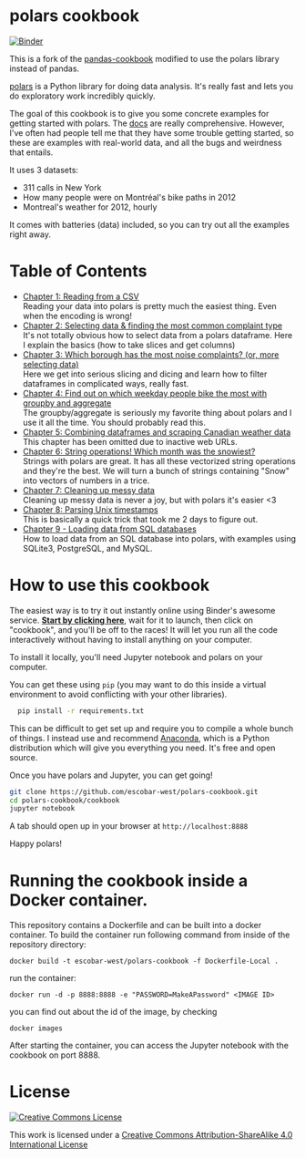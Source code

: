 polars cookbook
===============

[![Binder](https://mybinder.org/badge.svg)](https://mybinder.org/v2/gh/escobar-west/polars-cookbook/master)

This is a fork of the [pandas-cookbook](https://github.com/jvns/pandas-cookbook) modified to use the polars library instead of pandas.

[polars](https://pola-rs.github.io/polars-book/) is a Python library for doing
data analysis. It's really fast and lets you do exploratory work
incredibly quickly.

The goal of this cookbook is to give you some concrete examples for
getting started with polars. The [docs](https://pola-rs.github.io/polars/py-polars/html/reference/index.html)
are really comprehensive. However, I've often had people
tell me that they have some trouble getting started, so these are
examples with real-world data, and all the bugs and weirdness
that entails.

It uses 3 datasets:

* 311 calls in New York
* How many people were on Montréal's bike paths in 2012
* Montreal's weather for 2012, hourly

It comes with batteries (data) included, so you can try out all the
examples right away.

Table of Contents
=================


* [Chapter 1: Reading from a CSV](http://nbviewer.jupyter.org/github/escobar-west/polars-cookbook/blob/master/cookbook/Chapter%201%20-%20Reading%20from%20a%20CSV.ipynb)
  <br> Reading your data into polars is pretty much the easiest thing. Even when the encoding is wrong!
* [Chapter 2: Selecting data & finding the most common complaint type](http://nbviewer.jupyter.org/github/escobar-west/polars-cookbook/blob/master/cookbook/Chapter%202%20-%20Selecting%20data%20&%20finding%20the%20most%20common%20complaint%20type.ipynb)
  <br>It's not totally obvious how to select data from a polars dataframe. Here I explain the basics (how to take slices and get columns)
* [Chapter 3: Which borough has the most noise complaints? (or, more selecting data)](http://nbviewer.jupyter.org/github/escobar-west/polars-cookbook/blob/master/cookbook/Chapter%203%20-%20Which%20borough%20has%20the%20most%20noise%20complaints%20%28or%2C%20more%20selecting%20data%29.ipynb)
  <br>Here we get into serious slicing and dicing and learn how to filter dataframes in complicated ways, really fast.
* [Chapter 4: Find out on which weekday people bike the most with groupby and aggregate](http://nbviewer.jupyter.org/github/escobar-west/polars-cookbook/blob/master/cookbook/Chapter%204%20-%20Find%20out%20on%20which%20weekday%20people%20bike%20the%20most%20with%20groupby%20and%20aggregate.ipynb)
  <br> The groupby/aggregate is seriously my favorite thing about polars and I use it all the time. You should probably read this.
* [Chapter 5: Combining dataframes and scraping Canadian weather data](http://nbviewer.jupyter.org/github/escobar-west/polars-cookbook/blob/master/cookbook/Chapter%205%20-%20Combining%20dataframes%20and%20scraping%20Canadian%20weather%20data.ipynb)
  <br>This chapter has been omitted due to inactive web URLs.
* [Chapter 6: String operations! Which month was the snowiest?](http://nbviewer.jupyter.org/github/escobar-west/polars-cookbook/blob/master/cookbook/Chapter%206%20-%20String%20Operations-%20Which%20month%20was%20the%20snowiest.ipynb)
  <br> Strings with polars are great. It has all these vectorized string operations and they're the best. We will turn a bunch of strings containing "Snow" into vectors of numbers in a trice.
* [Chapter 7: Cleaning up messy data](http://nbviewer.jupyter.org/github/escobar-west/polars-cookbook/blob/master/cookbook/Chapter%207%20-%20Cleaning%20up%20messy%20data.ipynb)
  <br> Cleaning up messy data is never a joy, but with polars it's easier &lt;3
* [Chapter 8: Parsing Unix timestamps](http://nbviewer.jupyter.org/github/escobar-west/polars-cookbook/blob/master/cookbook/Chapter%208%20-%20How%20to%20deal%20with%20timestamps.ipynb)
  <br> This is basically a quick trick that took me 2 days to figure out.
* [Chapter 9 - Loading data from SQL databases](http://nbviewer.jupyter.org/github/escobar-west/polars-cookbook/blob/master/cookbook/Chapter%209%20-%20Loading%20data%20from%20SQL%20databases.ipynb)
  <br> How to load data from an SQL database into polars, with examples using SQLite3, PostgreSQL, and MySQL.

How to use this cookbook
========================

The easiest way is to try it out instantly online using Binder's awesome service. **[Start by clicking here](https://mybinder.org/v2/gh/escobar-west/polars-cookbook/master)**, wait for it to launch, then click on "cookbook", and you'll be off to the races! It will let you run all the code interactively without having to install anything on your computer.

To install it locally, you'll need Jupyter notebook and polars on your computer.

You can get these using `pip` (you may want to do this inside a virtual environment to avoid conflicting with your other libraries).

```bash
  pip install -r requirements.txt
```

This can be difficult to get set up and require you to compile
a whole bunch of things. I instead use and recommend
[Anaconda](https://store.continuum.io/), which is a Python distribution which
will give you everything you need. It's free and open source.

Once you have polars and Jupyter, you can get going!

```bash
git clone https://github.com/escobar-west/polars-cookbook.git
cd polars-cookbook/cookbook
jupyter notebook
```

A tab should open up in your browser at `http://localhost:8888`

Happy polars!

Running the cookbook inside a Docker container.
===============================================================
This repository contains a Dockerfile and can be built into a docker container.
To build the container run following command from inside of the repository directory:
```
docker build -t escobar-west/polars-cookbook -f Dockerfile-Local .
```
run the container:
```
docker run -d -p 8888:8888 -e "PASSWORD=MakeAPassword" <IMAGE ID>
```
you can find out about the id of the image, by checking
```
docker images
```

After starting the container, you can access the Jupyter notebook with the cookbook
on port 8888. 

License
=======

<a rel="license" href="http://creativecommons.org/licenses/by-sa/4.0/"><img alt="Creative Commons License" style="border-width:0" src="http://i.creativecommons.org/l/by-sa/4.0/88x31.png" /></a><br />

This work is licensed under a [Creative Commons Attribution-ShareAlike 4.0 International License](http://creativecommons.org/licenses/by-sa/4.0/)
